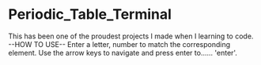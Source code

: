 # Periodic_Table_Terminal
This has been one of the proudest projects I made when I learning to code.
--HOW TO USE--
Enter a letter, number to match the corresponding element. Use the arrow keys to navigate and press enter to...... 'enter'.
